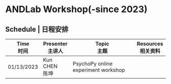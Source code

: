 # ANDLab Workshop(-since 2023)

## Schedule | 日程安排

| Time<br>时间 | Presenter<br>主讲人 | Topic<br>主题 | Resources<br>相关资料 |
| ------------- | ------------- | ------------- | ------------- |
|   01/13/2023  | Kun CHEN<br>陈坤 | PsychoPy online experiment workshop |
